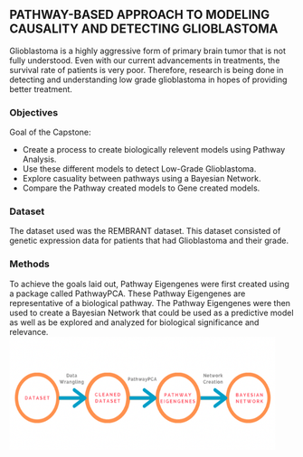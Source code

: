 ## PATHWAY-BASED APPROACH TO MODELING CAUSALITY AND DETECTING GLIOBLASTOMA 
Glioblastoma is a highly aggressive form of primary brain tumor that is not fully understood. Even with our current advancements in treatments, the survival rate of patients is very poor. Therefore, research is being done in detecting and understanding low grade glioblastoma in hopes of providing better treatment. 

### Objectives

Goal of the Capstone:
* Create a process to create biologically relevent models using Pathway Analysis.
* Use these different models to detect Low-Grade Glioblastoma.
* Explore casuality between pathways using a Bayesian Network.
* Compare the Pathway created models to Gene created models.

### Dataset

The dataset used was the REMBRANT dataset. This dataset consisted of genetic expression data for patients that had Glioblastoma and their grade.

### Methods
To achieve the goals laid out, Pathway Eigengenes were first created using a package called PathwayPCA. These Pathway Eigengenes are representative of a biological pathway. The Pathway Eigengenes were then used to create a Bayesian Network that could be used as a predictive model as well as be explored and analyzed for biological significance and relevance.
<img src="Method Overview.png" width="470" height="200" />
